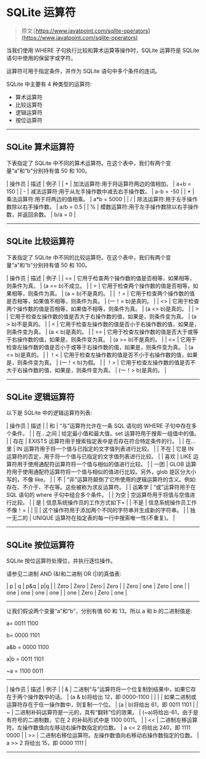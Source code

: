 # SQLite 运算符

> 原文:[https://www.javatpoint.com/sqlite-operators](https://www.javatpoint.com/sqlite-operators)

当我们使用 WHERE 子句执行比较和算术运算等操作时，SQLite 运算符是 SQLite 语句中使用的保留字或字符。

运算符可用于指定条件，并作为 SQLite 语句中多个条件的连词。

SQLite 中主要有 4 种类型的运算符:

*   算术运算符
*   比较运算符
*   逻辑运算符
*   按位运算符

* * *

## SQLite 算术运算符

下表指定了 SQLite 中不同的算术运算符。在这个表中，我们有两个变量“a”和“b”分别持有值 50 和 100。

| 操作员 | 描述 | 例子 |
| + | 加法运算符:用于将运算符两边的值相加。 | a+b = 150 |
| - | 减法运算符:用于从左手操作数中减去右手操作数。 | a-b = -50 |
| * | 乘法运算符:用于将两边的值相乘。 | a*b = 5000 |
| / | 除法运算符:用于左手操作数除以右手操作数。 | a/b = 0.5 |
| % | 模数运算符:用于左手操作数除以右手操作数，并返回余数。 | b/a = 0 |

* * *

## SQLite 比较运算符

下表指定了 SQLite 中不同的比较运算符。在这个表中，我们有两个变量“a”和“b”分别持有值 50 和 100。

| 操作员 | 描述 | 例子 |
| == | 它用于检查两个操作数的值是否相等，如果相等，则条件为真。 | (a == b)不成立。 |
| = | 它用于检查两个操作数的值是否相等，如果相等，则条件为真。 | (a = b)不是真的。 |
| ！= | 它用于检查两个操作数的值是否相等，如果值不相等，则条件为真。 | (一！= b)是真的。 |
| <> | 它用于检查两个操作数的值是否相等，如果值不相等，则条件为真。 | (a <> b)是真的。 |
| > | 它用于检查左操作数的值是否大于右操作数的值，如果是，则条件变为真。 | (a > b)不是真的。 |
| < | 它用于检查左操作数的值是否小于右操作数的值，如果是，则条件变为真。 | (a < b)是真的。 |
| >= | 它用于检查左操作数的值是否大于或等于右操作数的值，如果是，则条件变为真。 | (a >= b)不是真的。 |
| <= | 它用于检查左操作数的值是否小于或等于右操作数的值，如果是，则条件变为真。 | (a <= b)是真的。 |
| ！< | 它用于检查左操作数的值是否不小于右操作数的值，如果是，则条件变为真。 | (一！< b)为假。 |
| ！> | 它用于检查左操作数的值是否不大于右操作数的值，如果是，则条件变为真。 | (一！> b)是真的。 |

* * *

## SQLite 逻辑运算符

以下是 SQLite 中的逻辑运算符列表:

| 操作员 | 描述 |
| 和 | “与”运算符允许在一条 SQL 语句的 WHERE 子句中存在多个条件。 |
| 在...之间 | 给定最小值和最大值，set 运算符用于搜索一组值中的值。 |
| 存在 | EXISTS 运算符用于搜索指定表中是否存在符合特定条件的行。 |
| 在…里 | IN 运算符用于将一个值与已指定的文字值列表进行比较。 |
| 不在 | 它是 IN 运算符的否定，用于将一个值与已指定的文字值列表进行比较。 |
| 喜欢 | LIKE 运算符用于使用通配符运算符将一个值与相似的值进行比较。 |
| 一团 | GLOB 运算符用于使用通配符运算符将一个值与相似的值进行比较。另外，glob 是区分大小写的，不像 like。 |
| 不 | “非”运算符颠倒了它所使用的逻辑运算符的含义。例如:存在、不介于、不在等。这些被称为求反运算符。 |
| 运筹学 | “或”运算符用于在 SQL 语句的 where 子句中组合多个条件。 |
| 为空 | 空运算符用于将值与空值进行比较。 |
| 是 | 信息系统操作员的工作方式如下= |
| 不是 | 信息系统操作员工作不像！= |
| &#124;&#124; | 这个操作符用于添加两个不同的字符串并生成新的字符串。 |
| 独一无二的 | UNIQUE 运算符在指定表的每一行中搜索唯一性(不重复)。 |

* * *

## SQLite 按位运算符

SQLite 按位运算符处理位，并执行逐位操作。

请参见二进制 AND (&)和二进制 OR (|)的真值表:

| p | q | p&q | p&#124;q |
| Zero | Zero | Zero | Zero |
| Zero | one | Zero | one |
| one | one | one | one |
| one | Zero | Zero | one |

* * *

让我们假设两个变量“a”和“b”，分别有值 60 和 13。所以 a 和 b 的二进制值是:

a= 0011 1100

b= 0000 1101

a&b = 0000 1100

a|b = 0011 1101

~a = 1100 0011

* * *

| 操作员 | 描述 | 例子 |
| & | 二进制“与”运算符将一个位复制到结果中，如果它存在于两个操作数中的话。 | (a & b)将给出 12，即 0000-1100 |
| &#124; | 如果二进制或运算符存在于任一操作数中，则复制一个位。 | (a &#124; b)将给出 61，即 0011 1101 |
| ~ | 二进制补码运算符是一元的，具有“翻转”位的效果。 | (~a)将给出-61，由于是有符号的二进制数，它在 2 的补码形式中是 1100 0011。 |
| << | 二进制左移运算符。左操作数值向左移动右操作数指定的位数。 | a << 2 将给出 240，即 1111 0000 |
| >> | 二进制右移位运算符。左操作数值向右移动右操作数指定的位数。 | a >> 2 将给出 15，即 0000 1111 |

* * *